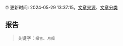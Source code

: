 :alarm_clock: 更新时间: 2024-05-29 13:37:15。[文章来源](/README.md)、[文章分类](/TAGS.md)

## 报告


> 关键字：`报告`、`月报`



